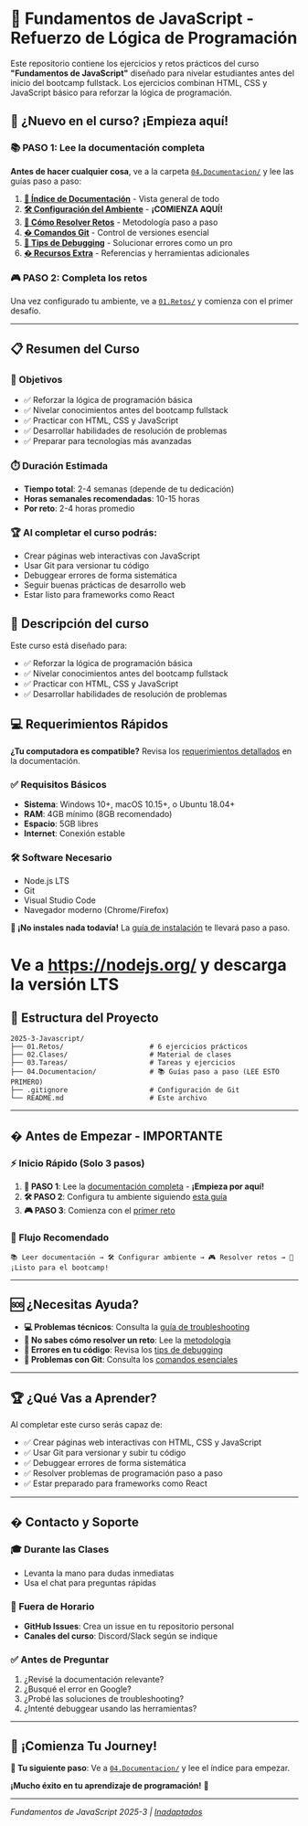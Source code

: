 # 🚀 Fundamentos de JavaScript - Refuerzo de Lógica de Programación

Este repositorio contiene los ejercicios y retos prácticos del curso **"Fundamentos de JavaScript"** diseñado para nivelar estudiantes antes del inicio del bootcamp fullstack. Los ejercicios combinan HTML, CSS y JavaScript básico para reforzar la lógica de programación.

## 🎯 ¿Nuevo en el curso? ¡Empieza aquí!

### 📚 **PASO 1: Lee la documentación completa**

**Antes de hacer cualquier cosa**, ve a la carpeta [`04.Documentacion/`](./04.Documentacion/) y lee las guías paso a paso:

1. **[📖 Índice de Documentación](./04.Documentacion/README.md)** - Vista general de todo
2. **[🛠️ Configuración del Ambiente](./04.Documentacion/01-ambiente-desarrollo.md)** - **¡COMIENZA AQUÍ!**
3. **[🧩 Cómo Resolver Retos](./04.Documentacion/02-como-resolver-retos.md)** - Metodología paso a paso
4. **[� Comandos Git](./04.Documentacion/03-comandos-git.md)** - Control de versiones esencial
5. **[🐛 Tips de Debugging](./04.Documentacion/04-debugging-tips.md)** - Solucionar errores como un pro
6. **[� Recursos Extra](./04.Documentacion/05-recursos-extra.md)** - Referencias y herramientas adicionales

### 🎮 **PASO 2: Completa los retos**

Una vez configurado tu ambiente, ve a [`01.Retos/`](./01.Retos/) y comienza con el primer desafío.

---

## 📋 Resumen del Curso

### 🎯 Objetivos

- ✅ Reforzar la lógica de programación básica
- ✅ Nivelar conocimientos antes del bootcamp fullstack
- ✅ Practicar con HTML, CSS y JavaScript
- ✅ Desarrollar habilidades de resolución de problemas
- ✅ Preparar para tecnologías más avanzadas

### ⏱️ Duración Estimada

- **Tiempo total**: 2-4 semanas (depende de tu dedicación)
- **Horas semanales recomendadas**: 10-15 horas
- **Por reto**: 2-4 horas promedio

### 🏆 Al completar el curso podrás:

- Crear páginas web interactivas con JavaScript
- Usar Git para versionar tu código
- Debuggear errores de forma sistemática
- Seguir buenas prácticas de desarrollo web
- Estar listo para frameworks como React

## 🎯 Descripción del curso

Este curso está diseñado para:

- ✅ Reforzar la lógica de programación básica
- ✅ Nivelar conocimientos antes del bootcamp fullstack
- ✅ Practicar con HTML, CSS y JavaScript
- ✅ Desarrollar habilidades de resolución de problemas

## 💻 Requerimientos Rápidos

**¿Tu computadora es compatible?** Revisa los [requerimientos detallados](./04.Documentacion/01-ambiente-desarrollo.md#💻-requerimientos-del-sistema) en la documentación.

### ✅ Requisitos Básicos

- **Sistema**: Windows 10+, macOS 10.15+, o Ubuntu 18.04+
- **RAM**: 4GB mínimo (8GB recomendado)
- **Espacio**: 5GB libres
- **Internet**: Conexión estable

### 🛠️ Software Necesario

- Node.js LTS
- Git
- Visual Studio Code
- Navegador moderno (Chrome/Firefox)

**🚨 ¡No instales nada todavía!** La [guía de instalación](./04.Documentacion/01-ambiente-desarrollo.md) te llevará paso a paso.

# Ve a https://nodejs.org/ y descarga la versión LTS

## 📁 Estructura del Proyecto

```
2025-3-Javascript/
├── 01.Retos/                     # 6 ejercicios prácticos
├── 02.Clases/                    # Material de clases
├── 03.Tareas/                    # Tareas y ejercicios
├── 04.Documentacion/             # 📚 Guías paso a paso (LEE ESTO PRIMERO)
├── .gitignore                    # Configuración de Git
└── README.md                     # Este archivo
```

---

## � Antes de Empezar - IMPORTANTE

### ⚡ Inicio Rápido (Solo 3 pasos)

1. **📖 PASO 1**: Lee la [documentación completa](./04.Documentacion/) - **¡Empieza por aquí!**
2. **🛠️ PASO 2**: Configura tu ambiente siguiendo [esta guía](./04.Documentacion/01-ambiente-desarrollo.md)
3. **🎮 PASO 3**: Comienza con el [primer reto](./01.Retos/reto-1-estructura-perdida/)

### 🎯 Flujo Recomendado

```
📚 Leer documentación → 🛠️ Configurar ambiente → 🎮 Resolver retos → 🚀 ¡Listo para el bootcamp!
```

---

## 🆘 ¿Necesitas Ayuda?

- **💻 Problemas técnicos**: Consulta la [guía de troubleshooting](./04.Documentacion/01-ambiente-desarrollo.md#🚨-solución-de-problemas)
- **🧩 No sabes cómo resolver un reto**: Lee la [metodología](./04.Documentacion/02-como-resolver-retos.md)
- **🐛 Errores en tu código**: Revisa los [tips de debugging](./04.Documentacion/04-debugging-tips.md)
- **🔧 Problemas con Git**: Consulta los [comandos esenciales](./04.Documentacion/03-comandos-git.md)

---

## 🏆 ¿Qué Vas a Aprender?

Al completar este curso serás capaz de:

- ✅ Crear páginas web interactivas con HTML, CSS y JavaScript
- ✅ Usar Git para versionar y subir tu código
- ✅ Debuggear errores de forma sistemática
- ✅ Resolver problemas de programación paso a paso
- ✅ Estar preparado para frameworks como React

---

## � Contacto y Soporte

### 🎓 Durante las Clases

- Levanta la mano para dudas inmediatas
- Usa el chat para preguntas rápidas

### 💬 Fuera de Horario

- **GitHub Issues**: Crea un issue en tu repositorio personal
- **Canales del curso**: Discord/Slack según se indique

### ✅ Antes de Preguntar

1. ¿Revisé la documentación relevante?
2. ¿Busqué el error en Google?
3. ¿Probé las soluciones de troubleshooting?
4. ¿Intenté debuggear usando las herramientas?

---

## 🎉 ¡Comienza Tu Journey!

**🎯 Tu siguiente paso**: Ve a [`04.Documentacion/`](./04.Documentacion/) y lee el índice para empezar.

**¡Mucho éxito en tu aprendizaje de programación!** 🌟

---

_Fundamentos de JavaScript 2025-3 | [Inadaptados](https://github.com/Inadaptados)_
